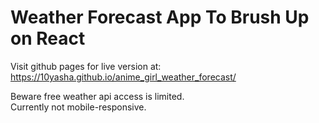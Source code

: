 # Weather Forecast App To Brush Up on React

Visit github pages for live version at: https://10yasha.github.io/anime_girl_weather_forecast/

Beware free weather api access is limited. <br/>
Currently not mobile-responsive.